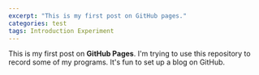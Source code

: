 ```yaml
---
excerpt: "This is my first post on GitHub pages."
categories: test
tags: Introduction Experiment
---
```

This is my first post on **GitHub Pages**. 
I'm trying to use this repository to record some of my programs. 
It's fun to set up a blog on GitHub.
